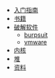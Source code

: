 <!-- docs/_sidebar.md -->

* [入门指南](rumen)
* [书籍](books/)  
* [破解软件](pojie/jieshao)
   * [burpsuit](pojie/burpsuit)
   * [vmware](pojie/vmware-ubuntu)
* [内核]()
* [堆]()  
* [资料]()  
